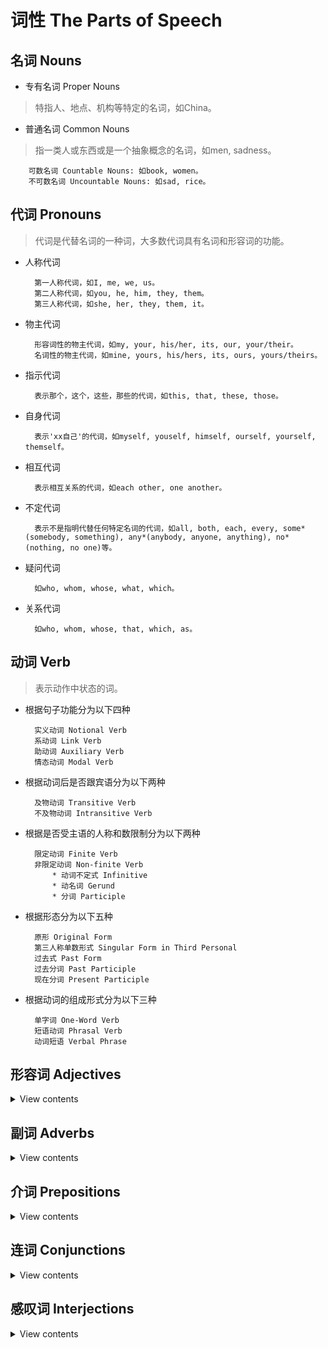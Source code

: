 # 词性 The Parts of Speech


## 名词 Nouns


* 专有名词 Proper Nouns
> 特指人、地点、机构等特定的名词，如China。

* 普通名词 Common Nouns
> 指一类人或东西或是一个抽象概念的名词，如men, sadness。

        可数名词 Countable Nouns: 如book, women。
        不可数名词 Uncountable Nouns: 如sad, rice。



## 代词 Pronouns

> 代词是代替名词的一种词，大多数代词具有名词和形容词的功能。

* 人称代词

        第一人称代词，如I, me, we, us。	
        第二人称代词，如you, he, him, they, them。 
        第三人称代词，如she, her, they, them, it。

* 物主代词

        形容词性的物主代词，如my, your, his/her, its, our, your/their。
        名词性的物主代词，如mine, yours, his/hers, its, ours, yours/theirs。

* 指示代词

        表示那个，这个，这些，那些的代词，如this, that, these, those。

* 自身代词

        表示'xx自己'的代词，如myself, youself, himself, ourself, yourself, themself。

* 相互代词

        表示相互关系的代词，如each other, one another。

* 不定代词

        表示不是指明代替任何特定名词的代词，如all, both, each, every, some*(somebody, something), any*(anybody, anyone, anything), no*(nothing, no one)等。

* 疑问代词

        如who, whom, whose, what, which。

* 关系代词

        如who, whom, whose, that, which, as。



## 动词 Verb


> 表示动作中状态的词。

* 根据句子功能分为以下四种

	    实义动词 Notional Verb
	    系动词 Link Verb
	    助动词 Auxiliary Verb
	    情态动词 Modal Verb

* 根据动词后是否跟宾语分为以下两种

        及物动词 Transitive Verb
        不及物动词 Intransitive Verb

* 根据是否受主语的人称和数限制分为以下两种

        限定动词 Finite Verb
        非限定动词 Non-finite Verb
            * 动词不定式 Infinitive
            * 动名词 Gerund
            * 分词 Participle

* 根据形态分为以下五种

	    原形 Original Form
	    第三人称单数形式 Singular Form in Third Personal
	    过去式 Past Form
	    过去分词 Past Participle
	    现在分词 Present Participle

* 根据动词的组成形式分为以下三种

	    单字词 One-Word Verb
	    短语动词 Phrasal Verb
	    动词短语 Verbal Phrase



## 形容词 Adjectives
<details>
<summary>View contents</summary>
</details>


## 副词 Adverbs
<details>
<summary>View contents</summary>
</details>


## 介词 Prepositions
<details>
<summary>View contents</summary>
</details>


## 连词 Conjunctions
<details>
<summary>View contents</summary>
</details>


## 感叹词 Interjections
<details>
<summary>View contents</summary>
</details>
